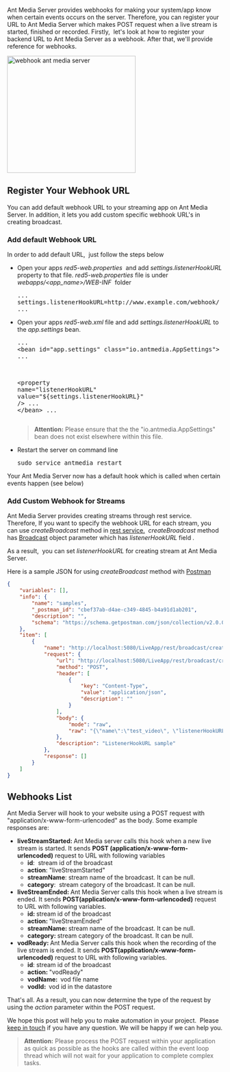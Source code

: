 Ant Media Server provides webhooks for making your system/app know when certain events occurs on the server. Therefore, you can register your URL to Ant Media Server which makes POST request when a live stream is started, finished or recorded. Firstly,  let's look at how to register your backend URL to Ant Media Server as a webhook. After that, we'll provide reference for webhooks.

<img src="https://antmedia.io/wp-content/uploads/2018/11/webhooks-300x273.png" alt="webhook ant media server" width="300" height="273" class="aligncenter wp-image-5807 size-medium" title="webhooks ant media server" />
<h2>Register Your Webhook URL</h2>
You can add default webhook URL to your streaming app on Ant Media Server. In addition, it lets you add custom specific webhook URL's in creating broadcast.
<h3>Add default Webhook URL</h3>
In order to add default URL,  just follow the steps below
<ul>
 	<li>Open your apps <em>red5-web.properties</em>  and add <em>settings.listenerHookURL</em> property to that file. <em>red5-web.properties </em>file is under <em>webapps/&lt;app_name&gt;/WEB-INF</em>  folder
<pre>...
settings.listenerHookURL=http://www.example.com/webhook/
...</pre>
</li>
 	<li>Open your apps <em>red5-web.xml</em> file and add <em>settings.listenerHookURL</em> to the <em>app.settings</em> bean.
<pre class="p1"><span class="s1">...
&lt;</span><span class="s2">bean</span><span class="s3"> </span><span class="s4">id</span><span class="s3">=</span>"app.settings"<span class="s3"> </span><span class="s4">class</span><span class="s3">=</span>"io.antmedia.AppSettings"<span class="s1">&gt;
...</span>


<span class="s1">  &lt;</span><span class="s2">property</span><span class="s3"> </span><span class="s4">name</span><span class="s3">=</span>"listenerHookURL"<span class="s3"> </span><span class="s4">value</span><span class="s3">=</span>"${settings.listenerHookURL}"<span class="s3"> </span><span class="s1">/&gt;
</span>...
<span class="s1">&lt;/</span>bean&gt;
...</pre>
> **Attention:** Please ensure that the the "io.antmedia.AppSettings" bean does not exist elsewhere within this file. 
</li>
 	<li>Restart the server on command line
<pre>sudo service antmedia restart</pre>
</li>
</ul>
Your Ant Media Server now has a default hook which is called when certain events happen (see below) 
<h3>Add Custom Webhook for Streams</h3>
Ant Media Server provides creating streams through rest service. Therefore, If you want to specify the webhook URL for each stream, you can use <em>createBroadcast</em> method in <a href="https://github.com/ant-media/Ant-Media-Server/blob/master/src/main/java/io/antmedia/rest/BroadcastRestService.java">rest service.</a>  <em>createBroadcast</em> method has <a href="https://github.com/ant-media/Ant-Media-Server-Common/blob/master/src/main/java/io/antmedia/datastore/db/types/Broadcast.java">Broadcast</a> object parameter which has <em>listenerHookURL </em>field<em> . </em>

As a result,  you can set<em> listenerHookURL </em>for creating stream at Ant Media Server.

Here is a sample JSON for using <em>createBroadcast</em> method with <a href="https://www.getpostman.com/">Postman</a>
```json
{
	"variables": [],
	"info": {
		"name": "samples",
		"_postman_id": "cbef37ab-d4ae-c349-4845-b4a91d1ab201",
		"description": "",
		"schema": "https://schema.getpostman.com/json/collection/v2.0.0/collection.json"
	},
	"item": [
		{
			"name": "http://localhost:5080/LiveApp/rest/broadcast/create",
			"request": {
				"url": "http://localhost:5080/LiveApp/rest/broadcast/create",
				"method": "POST",
				"header": [
					{
						"key": "Content-Type",
						"value": "application/json",
						"description": ""
					}
				],
				"body": {
					"mode": "raw",
					"raw": "{\"name\":\"test_video\", \"listenerHookURL\":\"http://www.example.com/webhook\"}"
				},
				"description": "ListenerHookURL sample"
			},
			"response": []
		}
	]
}
```


## Webhooks List
Ant Media Server will hook to your website using a POST request with "application/x-www-form-urlencoded" as the body. Some example responses are: 

 * <strong>liveStreamStarted: </strong>Ant Media server calls this hook when a new live stream is started. It sends **POST (application/x-www-form-urlencoded)** request to URL with following variables
   * <strong>id</strong>:  stream id of the broadcast
   * <strong>action</strong>: "liveStreamStarted"
   * <strong>streamName</strong>: stream name of the broadcast. It can be null.
   * <strong>category</strong>:  stream category of the broadcast. It can be null. 
 * <strong>liveStreamEnded: </strong>Ant Media Server calls this hook when a live stream is ended. It sends **POST(application/x-www-form-urlencoded)** request to URL with following variables.
   * <strong>id: </strong>stream id of the broadcast
   * <strong>action: </strong>"liveStreamEnded"
   * <strong>streamName: </strong>stream name of the broadcast. It can be null.
   * <strong>category: </strong>stream category of the broadcast. It can be null.
 * <strong>vodReady: </strong>Ant Media Server calls this hook when the recording of the live stream is ended. It sends **POST(application/x-www-form-urlencoded)** request to URL with following variables.
   * <strong>id</strong>: stream id of the broadcast
   * <strong>action: </strong>"vodReady"
   * <strong>vodName:  </strong>vod file name
   * <strong>vodId:  </strong>vod id in the datastore

That's all. As a result, you can now determine the type of the request by using the <em>action</em> parameter within the POST request.

We hope this post will help you to make automation in your project.  Please <a href="https://antmedia.io/#contact">keep in touch</a> if you have any question. We will be happy if we can help you.

> **Attention:** Please process the POST request within your application as quick as possible as the hooks are called within the event loop thread which will not wait for your application to complete complex tasks.  
